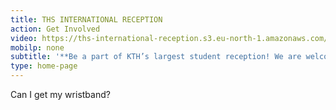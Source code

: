 ```yaml
---
title: THS INTERNATIONAL RECEPTION
action: Get Involved
video: https://ths-international-reception.s3.eu-north-1.amazonaws.com/osqvik.mp4
mobilp: none
subtitle: '**Be a part of KTH’s largest student reception! We are welcomming all international students!**'
type: home-page
---
```

Can I get my wristband?